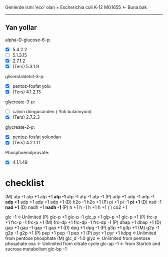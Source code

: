 Genlerde ismi 'eco' olan = Escherichia coli K-12 MG1655 <- Buna bak

---
## Yan yollar

alpha-D-glucose-6-p:
- [x] 5.4.2.2
- [ ] 5.1.3.15
- [x] 2.7.1.2
- [x] (Ters) 5.3.1.9

gliserolaldehit-3-p:
- [x] pentoz-fosfat yolu
- [x] (Ters) 4.1.2.13

glycreate-3-p:
- [ ] calvin döngüsünden ( Yok bulamıyom)
- [x] (Ters) 2.7.2.3

glycreate-2-p:
- [x] pentoz-fosfat yolundan
- [x] (Ters) 4.2.1.11

Phosphoenolpruvate:
- [x] 4.1.1.49

# checklist
(M) atp -1 atp +1 atp +1 **atp -1** atp -1 atp -1 atp -1
(P) adp +1 adp -1 adp -1 **adp +1** adp +1 adp +1 adp +1
(D) h2o -1 h2o +1 
(P) pi +1 pi -1 **pi +1**
(D) nad -1 **nad +1**
(D) nadh +1 **nadh -1**
(P) h +1 h -1 h +1 h +1
( ) co2 +1

glc -1 <-Unlimited
(P) glc-p +1 glc-p -1 glc_p +1 glp-p +1 glc-p +1
(P) frc-p +1 frc-p -1 frc-p +1
(M) frc-dp +1 frc-dp -1 frc-dp -1
(P) dhap +1 dhap +1
(D) gap +1 gap -1 gap -1 gap +1
(D) dpg +1 dpg -1
(P) g3p +1 g3p +1
(M) g2p -1 g2p -1 g2p +1
(P) pep +1 pep -1 pep +1
(P) pyr +1 pyr +1
kdpg <-Unlimited from pentose phosphate
(M) glc_d -1.0
glyc <- Unlimited from pentose phosphate
oxa <- Unlimited from citrate cycle
glc-ap -1 <- from Startch and sucrose metabolism
glc-bp -1 
